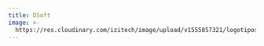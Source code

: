 ```yaml
---
title: DSoft
image: >-
  https://res.cloudinary.com/izitech/image/upload/v1555857321/logotipos/desoft.png
---
```


